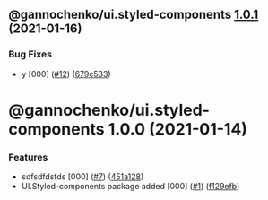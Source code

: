 ## @gannochenko/ui.styled-components [1.0.1](https://github.com/gannochenko/gannochenko-modules/compare/@gannochenko/ui.styled-components@1.0.0...@gannochenko/ui.styled-components@1.0.1) (2021-01-16)


### Bug Fixes

* y [000] ([#12](https://github.com/gannochenko/gannochenko-modules/issues/12)) ([679c533](https://github.com/gannochenko/gannochenko-modules/commit/679c533c82c66ebc6d53d7fd36ad6d9e5792aa5c))

# @gannochenko/ui.styled-components 1.0.0 (2021-01-14)


### Features

* sdfsdfdsfds [000] ([#7](https://github.com/gannochenko/gannochenko-modules/issues/7)) ([451a128](https://github.com/gannochenko/gannochenko-modules/commit/451a128932a099a7b24404a6182201c32809885a))
* UI.Styled-components package added [000] ([#1](https://github.com/gannochenko/gannochenko-modules/issues/1)) ([f129efb](https://github.com/gannochenko/gannochenko-modules/commit/f129efb8a54a46584bff911de6472f530ba4a6b2))
